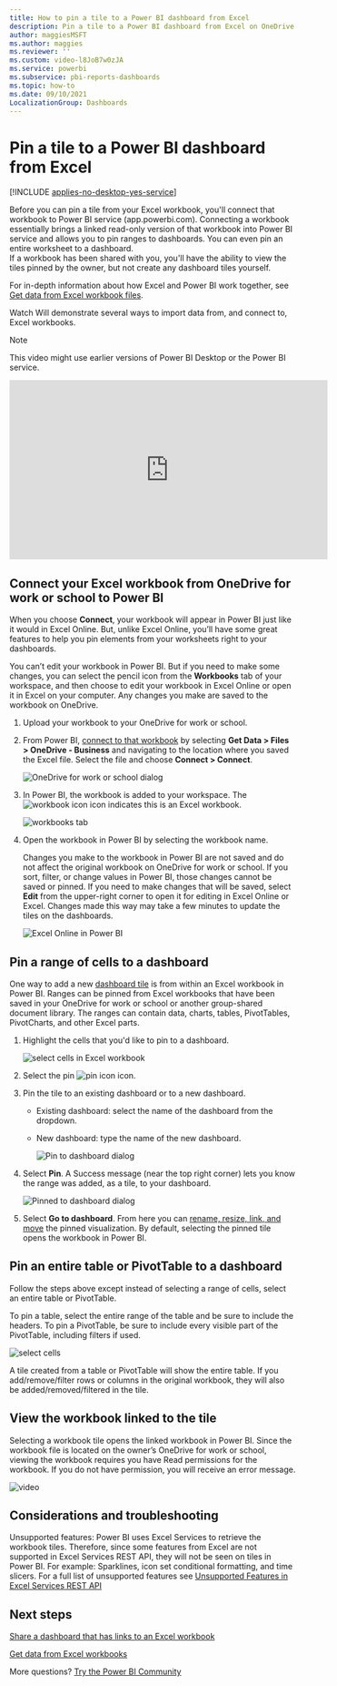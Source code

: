```yaml
---
title: How to pin a tile to a Power BI dashboard from Excel
description: Pin a tile to a Power BI dashboard from Excel on OneDrive for work or school. Pin ranges, charts, tables
author: maggiesMSFT
ms.author: maggies
ms.reviewer: ''
ms.custom: video-l8JoB7w0zJA
ms.service: powerbi
ms.subservice: pbi-reports-dashboards
ms.topic: how-to
ms.date: 09/10/2021
LocalizationGroup: Dashboards
---
```

# Pin a tile to a Power BI dashboard from Excel

[!INCLUDE [applies-no-desktop-yes-service](../includes/applies-no-desktop-yes-service.md)]

Before you can pin a tile from your Excel workbook, you'll connect that workbook to Power BI service (app.powerbi.com). Connecting a workbook essentially brings a linked read-only version of that workbook into Power BI service and allows you to pin ranges to dashboards. You can even pin an entire worksheet to a dashboard.  
If a workbook has been shared with you, you'll have the ability to view the tiles pinned by the owner, but not create any dashboard tiles yourself. 

For in-depth information about how Excel and Power BI work together, see [Get data from Excel workbook files](https://go.microsoft.com/fwlink/?LinkID=521962).

Watch Will demonstrate several ways to import data from, and connect to, Excel workbooks.

> [!NOTE]  
> This video might use earlier versions of Power BI Desktop or the Power BI service.

<iframe width="560" height="315" src="https://www.youtube.com/embed/l8JoB7w0zJA" frameborder="0" allowfullscreen></iframe>

## Connect your Excel workbook from OneDrive for work or school to Power BI
When you choose **Connect**, your workbook will appear in Power BI just like it would in Excel Online. But, unlike Excel Online, you’ll have some great features to help you pin elements from your worksheets right to your dashboards.

You can’t edit your workbook in Power BI. But if you need to make some changes, you can select the pencil icon from the **Workbooks** tab of your workspace, and then choose to edit your workbook in Excel Online or open it in Excel on your computer. Any changes you make are saved to the workbook on OneDrive.

1. Upload your workbook to your OneDrive for work or school.

2. From Power BI, [connect to that workbook](../connect-data/service-excel-workbook-files.md) by selecting **Get Data > Files > OneDrive - Business** and navigating to the location where you saved the Excel file. Select the file and choose **Connect > Connect**.

    ![OneDrive for work or school dialog](media/service-dashboard-pin-tile-from-excel/power-bi-connect.png)

3. In Power BI, the workbook is added to your workspace.  The ![workbook icon](media/service-dashboard-pin-tile-from-excel/pbi_workbookicon.png) icon indicates this is an Excel workbook.
    
    ![workbooks tab](media/service-dashboard-pin-tile-from-excel/power-bi-workbooks.png)
4. Open the workbook in Power BI by selecting the workbook name.

    Changes you make to the workbook in Power BI are not saved and do not affect the original workbook on OneDrive for work or school. If you sort, filter, or change values in Power BI, those changes cannot be saved or pinned. If you need to make changes that will be saved, select **Edit** from the upper-right corner to open it for editing in Excel Online or Excel. Changes made this way may take a few minutes to update the tiles on the dashboards.
   
    ![Excel Online in Power BI](media/service-dashboard-pin-tile-from-excel/power-bi-opened.png)

## Pin a range of cells to a dashboard
One way to add a new [dashboard tile](../consumer/end-user-tiles.md) is from within an Excel workbook in Power BI. Ranges can be pinned from Excel workbooks that have been saved in your OneDrive for work or school or another group-shared document library. The ranges can contain data, charts, tables, PivotTables, PivotCharts, and other Excel parts.

1. Highlight the cells that you'd like to pin to a dashboard.
   
    ![select cells in Excel workbook](media/service-dashboard-pin-tile-from-excel/pbi_selectrange.png)
2. Select the pin ![pin icon](../media/pin-icon.png) icon. 
3. Pin the tile to an existing dashboard or to a new dashboard. 
   
   * Existing dashboard: select the name of the dashboard from the dropdown.
   * New dashboard: type the name of the new dashboard.
   
     ![Pin to dashboard dialog](media/service-dashboard-pin-tile-from-excel/pbi_dashdialog1.png)
4. Select **Pin**. A Success message (near the top right corner) lets you know the range was added, as a tile, to your dashboard. 
   
    ![Pinned to dashboard dialog](../media/power-bi-pin.png)
5. Select **Go to dashboard**. From here you can [rename, resize, link, and move](service-dashboard-edit-tile.md) the pinned visualization. By default, selecting the pinned tile opens the workbook in Power BI.

## Pin an entire table or PivotTable to a dashboard
Follow the steps above except instead of selecting a range of cells, select an entire table or PivotTable.

To pin a table, select the entire range of the table and be sure to include the headers.  To pin a PivotTable, be sure to include every visible part of the PivotTable, including filters if used.

 ![select cells](media/service-dashboard-pin-tile-from-excel/pbi_selecttable.png)

A tile created from a table or PivotTable will show the entire table.  If you add/remove/filter rows or columns in the original workbook, they will also be added/removed/filtered in the tile.

## View the workbook linked to the tile
Selecting a workbook tile opens the linked workbook in Power BI. Since the workbook file is located on the owner’s OneDrive for work or school, viewing the workbook requires you have Read permissions for the workbook. If you do not have permission, you will receive an error message.  

 ![video](media/service-dashboard-pin-tile-from-excel/pin-from-excel.gif)

## Considerations and troubleshooting
Unsupported features: Power BI uses Excel Services to retrieve the workbook tiles. Therefore, since some features from Excel are not supported in Excel Services REST API, they will not be seen on tiles in Power BI. For example: Sparklines, icon set conditional formatting, and time slicers. For a full list of unsupported features see [Unsupported Features in Excel Services REST API](/sharepoint/dev/general-development/unsupported-features-in-excel-services-rest-api)

## Next steps
[Share a dashboard that has links to an Excel workbook](../collaborate-share/service-share-dashboard-that-links-to-excel-onedrive.md)

[Get data from Excel workbooks](../connect-data/service-excel-workbook-files.md)

More questions? [Try the Power BI Community](https://community.powerbi.com/)
